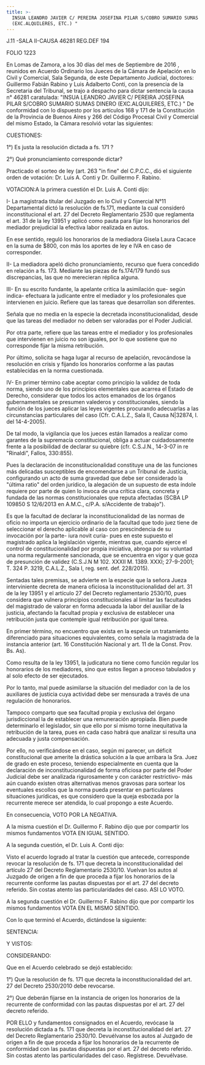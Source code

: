 ```yaml
---
title: >-
  INSUA LEANDRO JAVIER C/ PEREIRA JOSEFINA PILAR S/COBRO SUMARIO SUMAS DINERO
  (EXC.ALQUILERES, ETC.) "
---
```

J.11 -SALA II-CAUSA 46281 REG.DEF 194

FOLIO 1223

En Lomas de Zamora, a los 30 días del mes de Septiembre de 2016 , reunidos en Acuerdo Ordinario los Jueces de la Cámara de Apelación en lo Civil y Comercial, Sala Segunda, de este Departamento Judicial, doctores: Guillermo Fabián Rabino y Luis Adalberto Conti, con la presencia de la Secretaria del Tribunal, se trajo a despacho para dictar sentencia la causa n° 46281 caratulada: "INSUA LEANDRO JAVIER C/ PEREIRA JOSEFINA PILAR S/COBRO SUMARIO SUMAS DINERO (EXC.ALQUILERES, ETC.) " De conformidad con lo dispuesto por los artículos 168 y 171 de la Constitución de la Provincia de Buenos Aires y 266 del Código Procesal Civil y Comercial del mismo Estado, la Cámara resolvió votar las siguientes:

CUESTIONES:

1°) Es justa la resolución dictada a fs. 171 ?

2°) Qué pronunciamiento corresponde dictar?

Practicado el sorteo de ley (art. 263 "in fine" del C.P.C.C., dió el siguiente orden de votación: Dr. Luis A. Conti y Dr. Guillermo F. Rabino.

VOTACION:A la primera cuestión el Dr. Luis A. Conti dijo:

I- La magistrada titular del Juzgado en lo Civil y Comercial N°11 Departamental dictó la resolución de fs.171, mediante la cual consideró inconstitucional el art. 27 del Decreto Reglamentario 2530 que reglamenta el art. 31 de la ley 13951 y aplicó como pauta para fijar los honorarios del mediador prejudicial la efectiva labor realizada en autos.

En ese sentido, reguló los honorarios de la mediadora Gisela Laura Cacace en la suma de $800, con más los aportes de ley e IVA en caso de corresponder.

II- La mediadora apeló dicho pronunciamiento, recurso que fuera concedido en relación a fs. 173. Mediante las piezas de fs.174/179 fundó sus discrepancias, las que no merecieran réplica alguna.

III- En su escrito fundante, la apelante critica la asimilación que- según indica- efectuara la judicante entre el mediador y los profesionales que intervienen en juicio. Refiere que las tareas que desarrollan son diferentes.

Señala que no media en la especie la decretada inconstitucionalidad, desde que las tareas del mediador no deben ser valoradas por el Poder Judicial.

Por otra parte, refiere que las tareas entre el mediador y los profesionales que intervienen en juicio no son iguales, por lo que sostiene que no corresponde fijar la misma retribución.

Por último, solicita se haga lugar al recurso de apelación, revocándose la resolución en crisis y fijando los honorarios conforme a las pautas establecidas en la norma cuestionada.

IV- En primer término cabe aceptar como principio la validez de toda norma, siendo uno de los principios elementales que acarrea el Estado de Derecho, considerar que todos los actos emanados de los órganos gubernamentales se presumen valederos y constitucionales, siendo la función de los jueces aplicar las leyes vigentes procurando adecuarlas a las circunstancias particulares del caso (Cfr. C.A.L.Z., Sala II, Causa N|32874, I. del 14-4-2005).

De tal modo, la vigilancia que los jueces están llamados a realizar como garantes de la supremacía constitucional, obliga a actuar cuidadosamente frente a la posibilidad de declarar su quiebre (cfr. C.S.J.N., 14-3-07 in re "Rinaldi", Fallos, 330:855).

Pues la declaración de inconstitucionalidad constituye una de las funciones más delicadas susceptibles de encomendarse a un Tribunal de Justicia, configurando un acto de suma gravedad que debe ser considerado la "última ratio" del orden jurídico, la alegación de un supuesto de esta índole requiere por parte de quien lo invoca de una crítica clara, concreta y fundada de las normas constitucionales que reputa afectadas (SCBA LP 109850 S 12/6/2013 en A.M.C., c/P.A. s/Accidente de trabajo").

Es que la facultad de declarar la inconstitucionalidad de las normas de oficio no importa un ejercicio ordinario de la facultad que todo juez tiene de seleccionar el derecho aplicable al caso con prescindencia de su invocación por la parte- iura novit curia- pues en este supuesto el magistrado aplica la legislación vigente, mientras que, cuando ejerce el control de constitucionalidad por propia iniciativa, abroga por su voluntad una norma regularmente sancionada, que se encuentra en vigor y que goza de presunción de validez (C.S.J.N M 102. XXXII M. 1389. XXXI; 27-9-2001; T. 324 P. 3219, C.A.L.Z., Sala I, reg. sent. def. 228/2015).

Sentadas tales premisas, se advierte en la especie que la señora Jueza interviniente decreta de manera oficiosa la inconstitucionalidad del art. 31 de la ley 13951 y el artículo 27 del Decreto reglamentario 2530/10, pues considera que vulnera principios constitucionales al limitar las facultades del magistrado de valorar en forma adecuada la labor del auxiliar de la justicia, afectando la facultad propia y exclusiva de establecer una retribución justa que contemple igual retribución por igual tarea.

En primer término, no encuentro que exista en la especie un tratamiento diferenciado para situaciones equivalentes, como señala la magistrada de la instancia anterior (art. 16 Constitución Nacional y art. 11 de la Const. Prov. Bs. As).

Como resulta de la ley 13951, la judicatura no tiene como función regular los honorarios de los mediadores, sino que estos llegan a proceso tabulados y al solo efecto de ser ejecutados.

Por lo tanto, mal puede asimilarse la situación del mediador con la de los auxiliares de justicia cuya actividad debe ser mensurada a través de una regulación de honorarios.

Tampoco comparto que sea facultad propia y exclusiva del órgano jurisdiccional la de establecer una remuneración apropiada. Bien puede determinarlo el legislador, sin que ello por sí mismo torne inequitativa la retribución de la tarea, pues en cada caso habrá que analizar si resulta una adecuada y justa compensación.

Por ello, no verificándose en el caso, según mi parecer, un déficit constitucional que amerite la drástica solución a la que arribara la Sra. Juez de grado en este proceso, teniendo especialmente en cuenta que la declaración de inconstitucionalidad de forma oficiosa por parte del Poder Judicial debe ser analizada rigurosamente y con carácter restrictivo- más aún cuando existen otras alternativas menos gravosas para sortear los eventuales escollos que la norma pueda presentar en particulares situaciones jurídicas, es que considero que la queja esbozada por la recurrente merece ser atendida, lo cual propongo a este Acuerdo.

En consecuencia, VOTO POR LA NEGATIVA.



A la misma cuestión el Dr. Guillermo F. Rabino dijo que por compartir los mismos fundamentos VOTA EN IGUAL SENTIDO.

A la segunda cuestión, el Dr. Luis A. Conti dijo:

Visto el acuerdo logrado al tratar la cuestión que antecede, corresponde revocar la resolución de fs. 171 que decreta la inconstitucionalidad del artículo 27 del Decreto Reglamentario 2530/10. Vuelvan los autos al Juzgado de origen a fin de que proceda a fijar los honorarios de la recurrente conforme las pautas dispuestas por el art. 27 del decreto referido. Sin costas atento las particularidades del caso. ASI LO VOTO.

A la segunda cuestión el Dr. Guillermo F. Rabino dijo que por compartir los mismos fundamentos VOTA EN EL MISMO SENTIDO.

Con lo que terminó el Acuerdo, dictándose la siguiente:

SENTENCIA:

Y VISTOS:

CONSIDERANDO:

Que en el Acuerdo celebrado se dejó establecido:

1°) Que la resolución de fs. 171 que decreta la inconstitucionalidad del art. 27 del Decreto 2530/2010 debe revocarse.

2°) Que deberán fijarse en la instancia de origen los honorarios de la recurrente de conformidad con las pautas dispuestas por el art. 27 del decreto referido.

POR ELLO y fundamentos consignados en el Acuerdo, revócase la resolución dictada a fs. 171 que decreta la inconstitucionalidad del art. 27 del Decreto Reglamentario 2530/10. Devuélvanse los autos al Juzgado de origen a fin de que proceda a fijar los honorarios de la recurrente de conformidad con las pautas dispuestas por el art. 27 del decreto referido. Sin costas atento las particularidades del caso. Regístrese. Devuélvase.
